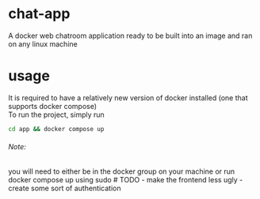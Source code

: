 # chat-app
A docker web chatroom application ready to be built into an image and ran on any linux machine

# usage
It is required to have a relatively new version of docker installed (one that supports docker compose)\
To run the project, simply run 
```bash
cd app && docker compose up
```
<h6>Note:</h6> you will need to either be in the docker group on your machine or run docker compose up using sudo
# TODO
- make the frontend less ugly
- create some sort of authentication
